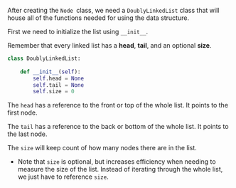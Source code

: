 <!--title={Doubly Linked List Class}--> 

<!--badges={Algorithms:10,Python:5}-->

<!--concepts={The Linked List}-->

After creating the `Node `class, we need a `DoublyLinkedList` class that will house all of the functions needed for using the data structure.

First we need to initialize the list using `__init__`.

Remember that every linked list has a **head**, **tail**, and an optional **size**. 

```python
class DoublyLinkedList:
  
    def __init__(self):
        self.head = None
        self.tail = None
        self.size = 0
```

The `head` has a reference to the front or top of the whole list. It points to the first node.

The `tail` has a reference to the back or bottom of the whole list. It points to the last node.

The `size` will keep count of how many nodes there are in the list.

- Note that `size` is optional, but increases efficiency when needing to measure the size of the list. Instead of iterating through the whole list, we just have to reference `size`.